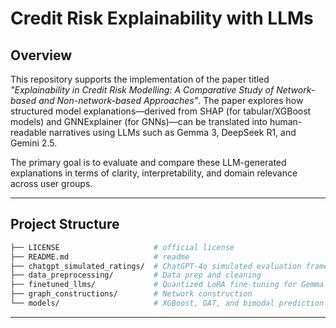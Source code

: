# Credit Risk Explainability with LLMs

## Overview
This repository supports the implementation of the paper titled _"Explainability in Credit Risk Modelling: A Comparative Study of Network-based
and Non-network-based Approaches"_. The paper explores how structured model explanations—derived from SHAP (for tabular/XGBoost models) and GNNExplainer (for GNNs)—can be translated into human-readable narratives using LLMs such as Gemma 3, DeepSeek R1, and Gemini 2.5.

The primary goal is to evaluate and compare these LLM-generated explanations in terms of clarity, interpretability, and domain relevance across user groups.

---

## Project Structure

```bash
├── LICENSE                     # official license
├── README.md                   # readme
├── chatgpt_simulated_ratings/  # ChatGPT-4o simulated evaluation framework for CRP and NCRP personas                       
├── data_preprocessing/         # Data prep and cleaning
├── finetuned_llms/             # Quantized LoRA fine-tuning for Gemma 3 4B and DeepSeek R1 70B
├── graph_constructions/        # Network construction
└── models/                     # XGBoost, GAT, and bimodal prediction pipelines with explanation generation
```


---
